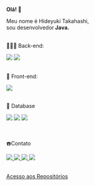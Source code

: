 <!DOCTYPE html>
<html lang="pt-br">
  <head>
    <meta charset="UTF-8" />
    <meta http-equiv="X-UA-Compatible" content="IE=edge" />
    <meta name="viewport" content="width=device-width, initial-scale=1.0" />
  </head>
  <body>
    <article
      class="markdown-body entry-content container-lg f5"
      itemprop="text"
    >
      <p align="left">
        <strong
          >Olá!
          <g-emoji
            class="g-emoji"
            alias="wave"
            fallback-src="https://github.githubassets.com/images/icons/emoji/unicode/1f44b.png"
            >👋</g-emoji
          ></strong
        >
      </p>
      <p align="left">
        Meu nome é Hideyuki Takahashi,<br /> sou
        desenvolvedor<strong> Java.</strong><br />        <br/>
      </p>
      <p align="left">
        <g-emoji
          class="g-emoji"
          alias="rocket"
          fallback-src="https://github.githubassets.com/images/icons/emoji/unicode/1f680.png"
          >👨🏽‍💻</g-emoji
        >
        Back-end: 
      </p>
      <div>
      <img
            src="https://img.shields.io/badge/Java-ED8B00?style=for-the-badge&logo=openjdk&logoColor=white"
        />
        <img
            src="https://img.shields.io/badge/Spring-6DB33F?style=for-the-badge&logo=spring&logoColor=white"
        />
        </div>
        <p align="left">
        <g-emoji
          class="g-emoji"
          alias="seedling"
          fallback-src="https://github.githubassets.com/images/icons/emoji/unicode/1f331.png"
          > <br/>🎨</g-emoji
        >
        Front-end:<br />            
      </p>
       <img
            src="https://img.shields.io/badge/Angular-DD0031?style=for-the-badge&logo=angular&logoColor=white"
        /> 
      <p align="left">
        <g-emoji
          class="g-emoji"
          alias="star_struck"
          fallback-src="https://github.githubassets.com/images/icons/emoji/unicode/1f929.png"
          >        <br/>💾</g-emoji
        >
        Database<br />
        </p>
        <div>
      <img
            src="https://img.shields.io/badge/MySQL-00000F?style=for-the-badge&logo=mysql&logoColor=white"
        />
      <img
            src="https://img.shields.io/badge/PostgreSQL-316192?style=for-the-badge&logo=postgresql&logoColor=white"
        />
      <img
            src="https://img.shields.io/badge/MongoDB-4EA94B?style=for-the-badge&logo=mongodb&logoColor=white"
             />
             </div>
             <br/>
        <p>        <br/>☎️Contato</p>
        <a href="mailto:dev.hideyukitakahashi@gmail.com"
          ><img src="https://img.shields.io/badge/Gmail-D14836?style=for-the-badge&logo=gmail&logoColor=white"/>
        </a>
        <a
          href="https://www.linkedin.com/in/dev-hideyukitakahashi/"
          rel="nofollow"
          target="_blank"
          ><img src="https://img.shields.io/badge/LinkedIn-0077B5?style=for-the-badge&logo=linkedin&logoColor=white" target="_blank"/>
        </a>
        <a
          href="https://api.whatsapp.com/send?phone=5511942051849"
          rel="nofollow"
          target="_blank"
          ><img src="https://img.shields.io/badge/WhatsApp-25D366?style=for-the-badge&logo=whatsapp&logoColor=white" target="_blank"/>
        </a>
        <a
          href="https://dev-hideyukitakahashi.github.io/#home"
          rel="nofollow"
          target="_blank"
          ><img
            src="https://img.shields.io/badge/website-000000?style=for-the-badge&logo=About.me&logoColor=white" target="_blank"
            data-canonical-src="https://img.shields.io/badge/website-000000?style=for-the-badge&logo=About.me&logoColor=white"
            style="max-width: 100%"
        /></a>       
      </p>
                   <br/>
         <a href="https://github.com/Dev-HideyukiTakahashi?tab=stars"
         target="_blank"
          >Acesso aos Repositórios</a>

  </body>
</html>

